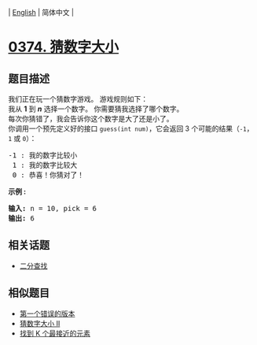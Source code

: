 
| [English](README_EN.md) | 简体中文 |
# [0374. 猜数字大小](https://leetcode-cn.com/problems/guess-number-higher-or-lower/)
## 题目描述
<p>我们正在玩一个猜数字游戏。 游戏规则如下：<br>
我从&nbsp;<strong>1</strong>&nbsp;到&nbsp;<em><strong>n</strong></em>&nbsp;选择一个数字。 你需要猜我选择了哪个数字。<br>
每次你猜错了，我会告诉你这个数字是大了还是小了。<br>
你调用一个预先定义好的接口&nbsp;<code>guess(int num)</code>，它会返回 3 个可能的结果（<code>-1</code>，<code>1</code>&nbsp;或 <code>0</code>）：</p>

<pre>-1 : 我的数字比较小
 1 : 我的数字比较大
 0 : 恭喜！你猜对了！
</pre>

<p><strong>示例 :</strong></p>

<pre><strong>输入: </strong>n = 10, pick = 6
<strong>输出: </strong>6</pre>

## 相关话题
- [二分查找](https://leetcode-cn.com/tag/binary-search)
## 相似题目
- [第一个错误的版本](../first-bad-version/README.md)
- [猜数字大小 II](../guess-number-higher-or-lower-ii/README.md)
- [找到 K 个最接近的元素](../find-k-closest-elements/README.md)
